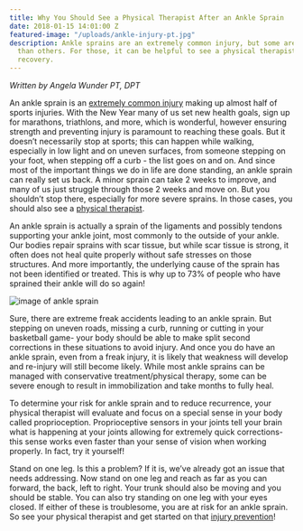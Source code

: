 ```yaml
---
title: Why You Should See a Physical Therapist After an Ankle Sprain
date: 2018-01-15 14:01:00 Z
featured-image: "/uploads/ankle-injury-pt.jpg"
description: Ankle sprains are an extremely common injury, but some are more severe
  than others. For those, it can be helpful to see a physical therapist to help with
  recovery.
---
```


_Written by Angela Wunder PT, DPT_

An ankle sprain is an [extremely common injury](https://www.risephysicaltherapy.com/blog/the-6-most-common-sports-injuries-and-how-you-can-avoid-them) making up almost half of sports injuries. With the New Year many of us set new health goals, sign up for marathons, triathlons, and more, which is wonderful, however ensuring strength and preventing injury is paramount to reaching these goals. But it doesn’t necessarily stop at sports; this can happen while walking, especially in low light and on uneven surfaces, from someone stepping on your foot, when stepping off a curb - the list goes on and on. And since most of the important things we do in life are done standing, an ankle sprain can really set us back. A minor sprain can take 2 weeks to improve, and many of us just struggle through those 2 weeks and move on. But you shouldn’t stop there, especially for more severe sprains. In those cases, you should also see a [physical therapist](/).

An ankle sprain is actually a sprain of the ligaments and possibly tendons supporting your ankle joint, most commonly to the outside of your ankle. Our bodies repair sprains with scar tissue, but while scar tissue is strong, it often does not heal quite properly without safe stresses on those structures. And more importantly, the underlying cause of the sprain has not been identified or treated. This is why up to 73% of people who have sprained their ankle will do so again!

![image of ankle sprain](https://www.risephysicaltherapy.com/img/blog/sprained-ankle.jpg "Ankle Sprains are Extremely Common Among Athletes")

Sure, there are extreme freak accidents leading to an ankle sprain. But stepping on uneven roads, missing a curb, running or cutting in your basketball game- your body should be able to make split second corrections in these situations to avoid injury. And once you do have an ankle sprain, even from a freak injury, it is likely that weakness will develop and re-injury will still become likely. While most ankle sprains can be managed with conservative treatment/physical therapy, some can be severe enough to result in immobilization and take months to fully heal.

To determine your risk for ankle sprain and to reduce recurrence, your physical therapist will evaluate and focus on a special sense in your body called proprioception. Proprioceptive sensors in your joints tell your brain what is happening at your joints allowing for extremely quick corrections- this sense works even faster than your sense of vision when working properly. In fact, try it yourself!

Stand on one leg. Is this a problem? If it is, we’ve already got an issue that needs addressing. Now stand on one leg and reach as far as you can forward, the back, left to right. Your trunk should also be moving and you should be stable. You can also try standing on one leg with your eyes closed. If either of these is troublesome, you are at risk for an ankle sprain. So see your physical therapist and get started on that [injury prevention](/)!